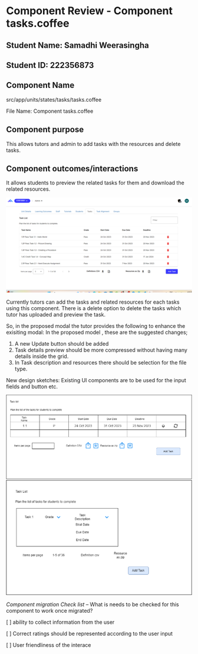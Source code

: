 # Component Review - Component tasks.coffee

## Student Name: Samadhi Weerasingha

## Student ID: 222356873


## Component Name

src/app/units/states/tasks/tasks.coffee

File Name: Component tasks.coffee

## Component purpose

This allows tutors and admin to add tasks with the resources and delete tasks.

## Component outcomes/interactions

It allows students to preview the related tasks for them and download the related resources.

![existing modal](Resources/tasks.coffee-excisting.png)

Currently tutors can add the tasks and related resources for each tasks using this component. There is a delete option to delete the tasks which tutor has uploaded and preview the task.

So, in the proposed modal the tutor provides the following to enhance the exisiting modal:
In the proposed model , these are the suggested changes;

1. A new Update button should be added 
2. Task details preview should be more compressed without having many details inside the grid.
3. In Task description and resources there should be selection for the file type.

New design sketches: Existing UI components are to be used for the input fields and button etc.

![new modal sketch 1](Resources/tasks.coffee-updated.png)
![new modal sketch 2](Resources/tasks.coffee-updated1.png)

*Component migration Check list* – What is needs to be checked for this component to work once
migrated?

[ ] ability to collect information from the user

[ ] Correct ratings should be represented according to the user input

[ ] User friendliness of the interace